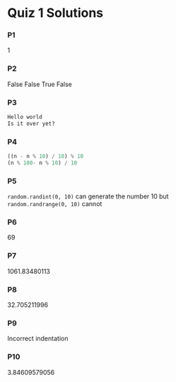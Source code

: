 Quiz 1 Solutions
==========

### P1
1

### P2
False False True False

### P3
```python
Hello world
Is it over yet?
```

### P4
```python
((n - n % 10) / 10) % 10
(n % 100- n % 10) / 10
```

### P5
`random.randint(0, 10)` can generate the number 10 but `random.randrange(0, 10)` cannot

### P6
69

### P7
1061.83480113

### P8
32.705211996

### P9
Incorrect indentation

### P10
3.84609579056